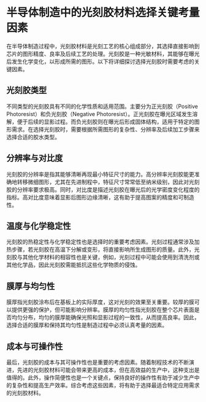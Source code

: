 # 半导体制造中的光刻胶材料选择关键考量因素

在半导体制造过程中，光刻胶材料是光刻工艺的核心组成部分，其选择直接影响到芯片的图形精度、良率及后续工艺的处理。光刻胶是一种光敏材料，其能够在曝光后发生化学变化，以形成所需的图形。以下将详细探讨选择光刻胶时需要考虑的关键因素。

## 光刻胶类型

不同类型的光刻胶具有不同的化学性质和适用范围。主要分为正光刻胶（Positive Photoresist）和负光刻胶（Negative Photoresist）。正光刻胶在曝光区域发生溶解，便于后续的显影过程。而负光刻胶则在曝光后形成固体结构，适用于特定的图形需求。在选择光刻胶时，需要根据所需图形的复杂性、分辨率及后续加工步骤来选择合适的胶水类型。

## 分辨率与对比度

光刻胶的分辨率是指其能够清晰再现最小特征尺寸的能力。高分辨率光刻胶能更准确地转移微细图形，尤其在先进制程中，特征尺寸常常低至纳米级别，因此对光刻胶的分辨率要求极高。同时，对比度是描述光刻胶在曝光后的光学密度变化程度的指标。高对比度意味着显影后图形边缘清晰，这有助于提高图案的精度和可制造性。

## 温度与化学稳定性

光刻胶的热稳定性与化学稳定性也是选择时的重要考虑因素。光刻过程通常涉及加热步骤，若光刻胶在高温下分解或变形，将直接影响所生成图形的质量。此外，光刻胶与其他化学材料的相容性也是关键，例如，光刻过程中可能会使用到清洗剂或其他化学品，因此光刻胶需能抵抗这些化学物质的侵蚀。

## 膜厚与均匀性

膜厚指光刻胶涂布后在基板上的实际厚度，这对光刻的效果至关重要。较厚的膜可以提供更强的保护，但可能影响分辨率。膜厚的均匀性指光刻胶在整个芯片表面是否均匀分布，均匀的膜厚能确保光照和显影过程的一致性，从而提高良率。因此，选择合适的膜厚和保持其均匀性是制造过程中必须认真考量的因素。

## 成本与可操作性

最后，光刻胶的成本与其可操作性也是重要的考虑因素。随着制程技术的不断演进，先进的光刻胶材料可能会带来更高的成本，但在高效益的生产中，这种支出是值得的。此外，操作简便性也是一个关键点，保持良好的操作性有助于减少生产中的复杂性和提高生产效率。综合考虑这些因素，将有助于选择最适合特定应用需求的光刻胶材料。